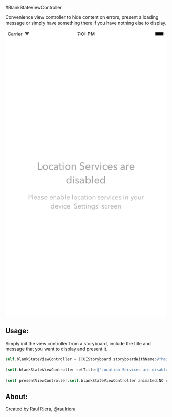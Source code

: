 #BlankStateViewController

Convenience view controller to hide content on errors, present a loading message or simply have something there if you have nothing else to display.

<p align="center">
	<img src="https://raw.githubusercontent.com/raulriera/BlankStateViewController/master/Screenshot.png" />
</p>

## Usage:

Simply init the view controller from a storyboard, include the title and message that you want to display and present it.

```objective-c
self.blankStateViewController = [[UIStoryboard storyboardWithName:@"Main" bundle:nil] instantiateViewControllerWithIdentifier:@"BlankStateViewController"];

[self.blankStateViewController setTitle:@"Location Services are disabled" andMessage:@"Please enable location services in your device 'Settings' screen"];

[self presentViewController:self.blankStateViewController animated:NO completion:nil];
```

## About:
Created by Raul Riera, [@raulriera](http://twitter.com/raulriera)
